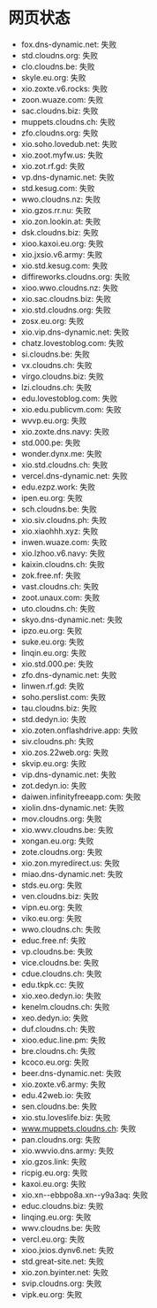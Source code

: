 # 网页状态
- fox.dns-dynamic.net: 失败
- std.cloudns.org: 失败
- clo.cloudns.be: 失败
- skyle.eu.org: 失败
- xio.zoxte.v6.rocks: 失败
- zoon.wuaze.com: 失败
- sac.cloudns.biz: 失败
- muppets.cloudns.ch: 失败
- zfo.cloudns.org: 失败
- xio.soho.lovedub.net: 失败
- xio.zoot.myfw.us: 失败
- xio.zot.rf.gd: 失败
- vp.dns-dynamic.net: 失败
- std.kesug.com: 失败
- wwo.cloudns.nz: 失败
- xio.gzos.rr.nu: 失败
- xio.zon.lookin.at: 失败
- dsk.cloudns.biz: 失败
- xioo.kaxoi.eu.org: 失败
- xio.jxsio.v6.army: 失败
- xio.std.kesug.com: 失败
- diffireworks.cloudns.org: 失败
- xioo.wwo.cloudns.nz: 失败
- xio.sac.cloudns.biz: 失败
- xio.std.cloudns.org: 失败
- zosx.eu.org: 失败
- xio.vip.dns-dynamic.net: 失败
- chatz.lovestoblog.com: 失败
- si.cloudns.be: 失败
- vx.cloudns.ch: 失败
- virgo.cloudns.biz: 失败
- lzi.cloudns.ch: 失败
- edu.lovestoblog.com: 失败
- xio.edu.publicvm.com: 失败
- wvvp.eu.org: 失败
- xio.zoxte.dns.navy: 失败
- std.000.pe: 失败
- wonder.dynx.me: 失败
- xio.std.cloudns.ch: 失败
- vercel.dns-dynamic.net: 失败
- edu.ezpz.work: 失败
- ipen.eu.org: 失败
- sch.cloudns.be: 失败
- xio.siv.cloudns.ph: 失败
- xio.xiaohhh.xyz: 失败
- inwen.wuaze.com: 失败
- xio.lzhoo.v6.navy: 失败
- kaixin.cloudns.ch: 失败
- zok.free.nf: 失败
- vast.cloudns.ch: 失败
- zoot.unaux.com: 失败
- uto.cloudns.ch: 失败
- skyo.dns-dynamic.net: 失败
- ipzo.eu.org: 失败
- suke.eu.org: 失败
- linqin.eu.org: 失败
- xio.std.000.pe: 失败
- zfo.dns-dynamic.net: 失败
- linwen.rf.gd: 失败
- soho.perslist.com: 失败
- tau.cloudns.biz: 失败
- std.dedyn.io: 失败
- xio.zoten.onflashdrive.app: 失败
- siv.cloudns.ph: 失败
- xio.zos.22web.org: 失败
- skvip.eu.org: 失败
- vip.dns-dynamic.net: 失败
- zot.dedyn.io: 失败
- daiwen.infinityfreeapp.com: 失败
- xiolin.dns-dynamic.net: 失败
- mov.cloudns.org: 失败
- xio.wwv.cloudns.be: 失败
- xongan.eu.org: 失败
- zote.cloudns.org: 失败
- xio.zon.myredirect.us: 失败
- miao.dns-dynamic.net: 失败
- stds.eu.org: 失败
- ven.cloudns.biz: 失败
- vipn.eu.org: 失败
- viko.eu.org: 失败
- wwo.cloudns.ch: 失败
- educ.free.nf: 失败
- vp.cloudns.be: 失败
- vice.cloudns.be: 失败
- cdue.cloudns.ch: 失败
- edu.tkpk.cc: 失败
- xio.xeo.dedyn.io: 失败
- kenelm.cloudns.ch: 失败
- xeo.dedyn.io: 失败
- duf.cloudns.ch: 失败
- xioo.educ.line.pm: 失败
- bre.cloudns.ch: 失败
- kcoco.eu.org: 失败
- beer.dns-dynamic.net: 失败
- xio.zoxte.v6.army: 失败
- edu.42web.io: 失败
- sen.cloudns.be: 失败
- xio.stu.loveslife.biz: 失败
- www.muppets.cloudns.ch: 失败
- pan.cloudns.org: 失败
- xio.wwvio.dns.army: 失败
- xio.gzos.link: 失败
- ricpig.eu.org: 失败
- kaxoi.eu.org: 失败
- xio.xn--ebbpo8a.xn--y9a3aq: 失败
- educ.cloudns.biz: 失败
- linqing.eu.org: 失败
- wwv.cloudns.be: 失败
- vercl.eu.org: 失败
- xioo.jxios.dynv6.net: 失败
- std.great-site.net: 失败
- xio.zon.byinter.net: 失败
- svip.cloudns.org: 失败
- vipk.eu.org: 失败
